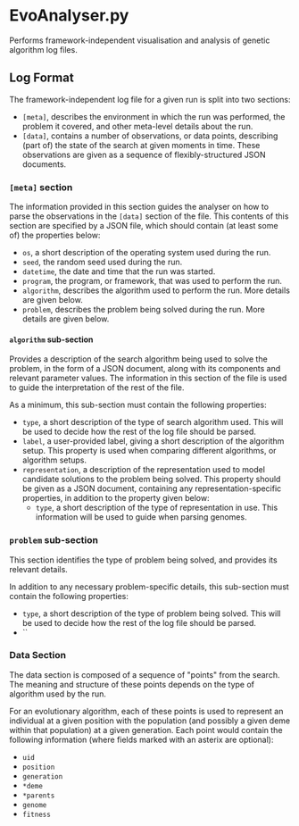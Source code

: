 # EvoAnalyser.py

Performs framework-independent visualisation and analysis of genetic algorithm
log files.

## Log Format

The framework-independent log file for a given run is split into two sections:

* `[meta]`, describes the environment in which the run was performed, the
  problem it covered, and other meta-level details about the run.
* `[data]`, contains a number of observations, or data points, describing
  (part of) the state of the search at given moments in time. These
  observations are given as a sequence of flexibly-structured JSON documents.

### `[meta]` section

The information provided in this section guides the analyser on how to parse
the observations in the `[data]` section of the file. This contents of this
section are specified by a JSON file, which should contain (at least some of)
the properties below:

* `os`, a short description of the operating system used during the run.
* `seed`, the random seed used during the run.
* `datetime`, the date and time that the run was started.
* `program`, the program, or framework, that was used to perform the run.
* `algorithm`, describes the algorithm used to perform the run. More details are
    given below.
* `problem`, describes the problem being solved during the run. More details are
    given below.

#### `algorithm` sub-section

Provides a description of the search algorithm being used to solve the
problem, in the form of a JSON document, along with its components and relevant
parameter values. The information in this section of the file is used to guide
the interpretation of the rest of the file.

As a minimum, this sub-section must contain the following properties:

* `type`, a short description of the type of search algorithm used. This will
    be used to decide how the rest of the log file should be parsed.
* `label`, a user-provided label, giving a short description of the algorithm
    setup. This property is used when comparing different algorithms, or
    algorithm setups.
* `representation`, a description of the representation used to model candidate
    solutions to the problem being solved. This property should be given as a
    JSON document, containing any representation-specific properties, in
    addition to the property given below:
    * `type`, a short description of the type of representation in use. This
        information will be used to guide when parsing genomes.

### `problem` sub-section

This section identifies the type of problem being solved, and provides its
relevant details.

In addition to any necessary problem-specific details, this sub-section must
contain the following properties:

* `type`, a short description of the type of problem being solved. This will
    be used to decide how the rest of the log file should be parsed.
* ``

### Data Section

The data section is composed of a sequence of "points" from the search. The
meaning and structure of these points depends on the type of algorithm used by
the run.

For an evolutionary algorithm, each of these points is used to represent an
individual at a given position with the population (and possibly a given deme
within that population) at a given generation. Each point would contain the
following information (where fields marked with an asterix are optional):

* `uid`
* `position`
* `generation`
* `*deme`
* `*parents`
* `genome`
* `fitness`
